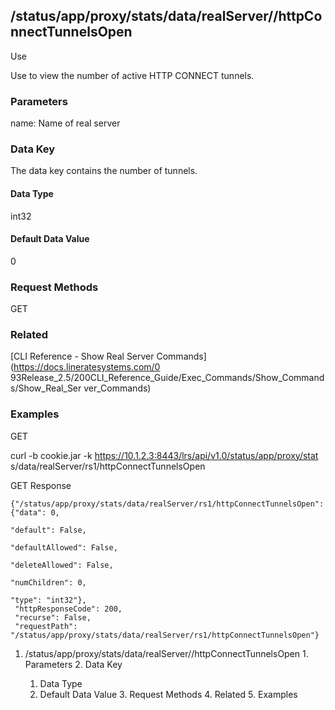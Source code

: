 ## /status/app/proxy/stats/data/realServer/<name>/httpConnectTunnelsOpen

Use

Use to view the number of active HTTP CONNECT tunnels.

### Parameters

name: Name of real server

### Data Key

The data key contains the number of tunnels.

#### Data Type

int32

#### Default Data Value

0

### Request Methods

GET

### Related

[CLI Reference - Show Real Server Commands](https://docs.lineratesystems.com/0
93Release_2.5/200CLI_Reference_Guide/Exec_Commands/Show_Commands/Show_Real_Ser
ver_Commands)

### Examples

GET

curl -b cookie.jar -k https://10.1.2.3:8443/lrs/api/v1.0/status/app/proxy/stat
s/data/realServer/rs1/httpConnectTunnelsOpen

GET Response

    
    {"/status/app/proxy/stats/data/realServer/rs1/httpConnectTunnelsOpen": {"data": 0,
                                                                                  "default": False,
                                                                                  "defaultAllowed": False,
                                                                                  "deleteAllowed": False,
                                                                                  "numChildren": 0,
                                                                                  "type": "int32"},
     "httpResponseCode": 200,
     "recurse": False,
     "requestPath": "/status/app/proxy/stats/data/realServer/rs1/httpConnectTunnelsOpen"}
    

  1. /status/app/proxy/stats/data/realServer/<name>/httpConnectTunnelsOpen
    1. Parameters
    2. Data Key
      1. Data Type
      2. Default Data Value
    3. Request Methods
    4. Related
    5. Examples

